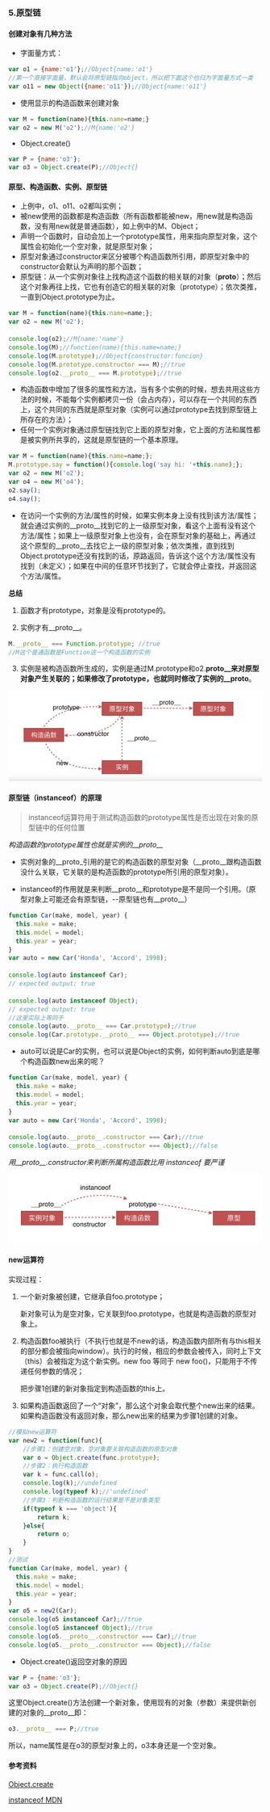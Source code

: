### 5.原型链

#### 创建对象有几种方法

- 字面量方式：
```js
var o1 = {name:'o1'};//Object{name:'o1'}
//第一个直接字面量，默认会将原型链指向object，所以把下面这个也归为字面量方式一类
var o11 = new Object({name:'o11'});//Object{name:'o11'}
```

- 使用显示的构造函数来创建对象
```js
var M = function(name){this.name=name;}
var o2 = new M('o2');//M{name:'o2'}
```

- Object.create()
```js
var P = {name:'o3'};
var o3 = Object.create(P);//Object{}
```

#### 原型、构造函数、实例、原型链

- 上例中，o1、o11、o2都叫实例；
- 被new使用的函数都是构造函数（所有函数都能被new，用new就是构造函数，没有用new就是普通函数），如上例中的M、Object；
- 声明一个函数时，自动会加上一个prototype属性，用来指向原型对象，这个属性会初始化一个空对象，就是原型对象；
- 原型对象通过constructor来区分被哪个构造函数所引用，即原型对象中的constructor会默认为声明的那个函数；
- 原型链：从一个实例对象往上找构造这个函数的相关联的对象（__proto__）；然后这个对象再往上找，它也有创造它的相关联的对象（prototype）；依次类推，一直到Object.prototype为止。
```js
var M = function(name){this.name=name;};
var o2 = new M('o2');

console.log(o2);//M{name:'name'}
console.log(M);//function(name){this.name=name;}
console.log(M.prototype);//Object{constructor:funcion}
console.log(M.prototype.constructor === M);//true
console.log(o2.__proto__ === M.prototype);//true
```
- 构造函数中增加了很多的属性和方法，当有多个实例的时候，想去共用这些方法的时候，不能每个实例都拷贝一份（会占内存），可以存在一个共同的东西上，这个共同的东西就是原型对象（实例可以通过prototype去找到原型链上所存在的方法）；
- 任何一个实例对象通过原型链找到它上面的原型对象，它上面的方法和属性都是被实例所共享的，这就是原型链的一个基本原理。
```js
var M = function(name){this.name=name;};
M.prototype.say = function(){console.log('say hi: '+this.name);};
var o2 = new M('o2');
var o4 = new M('o4');
o2.say();
o4.say();
```
- 在访问一个实例的方法/属性的时候，如果实例本身上没有找到该方法/属性；就会通过实例的__proto__找到它的上一级原型对象，看这个上面有没有这个方法/属性；如果上一级原型对象上也没有，会在原型对象的基础上，再通过这个原型的__proto__去找它上一级的原型对象；依次类推，直到找到Object.prototype还没有找到的话，原路返回，告诉这个这个方法/属性没有找到（未定义）；如果在中间的任意环节找到了，它就会停止查找，并返回这个方法/属性。

**总结**
1. 函数才有prototype，对象是没有prototype的。

2. 实例才有__proto__。
```js
M.__proto__ === Function.prototype; //true
//M这个普通函数是Function这一个构造函数的实例
```

3. 实例是被构造函数所生成的，实例是通过M.prototype和o2.__proto__来对原型对象产生关联的；如果修改了prototype，也就同时修改了实例的__proto__。

![关系图](./imgs/原型-构造函数-实例-原型链.png)

#### 原型链（instanceof）的原理

> instanceof运算符用于测试构造函数的prototype属性是否出现在对象的原型链中的任何位置

*构造函数的prototype属性也就是实例的__proto__*

- 实例对象的__proto_引用的是它的构造函数的原型对象（__proto__跟构造函数没什么关联，它关联的是构造函数的prototype所引用的原型对象）。

- instanceof的作用就是来判断__proto__和prototype是不是同一个引用。（原型对象上可能还会有原型链，--原型链也有__proto__）
```js
function Car(make, model, year) {
  this.make = make;
  this.model = model;
  this.year = year;
}
var auto = new Car('Honda', 'Accord', 1998);

console.log(auto instanceof Car);
// expected output: true

console.log(auto instanceof Object);
// expected output: true
//这里实际上等同于
console.log(auto.__proto__ === Car.prototype);//true
console.log(Car.prototype.__proto__ === Object.prototype);//true
```

- auto可以说是Car的实例，也可以说是Object的实例，如何判断auto到底是哪个构造函数new出来的呢？
```js
function Car(make, model, year) {
  this.make = make;
  this.model = model;
  this.year = year;
}
var auto = new Car('Honda', 'Accord', 1998);

console.log(auto.__proto__.constructor === Car);//true
console.log(auto.__proto__.constructor === Object);//false
```

*用__proto__.constructor来判断所属构造函数比用 instanceof 要严谨*

![关系图](./imgs/instanceof.png)

#### new运算符

实现过程：
1. 一个新对象被创建，它继承自foo.prototype；

    新对象可认为是空对象，它关联到foo.prototype，也就是构造函数的原型对象上。

2. 构造函数foo被执行（不执行也就是不new的话，构造函数内部所有与this相关的部分都会被指向window）。执行的时候，相应的参数会被传入，同时上下文（this）会被指定为这个新实例。new foo 等同于 new foo()，只能用于不传递任何参数的情况；

    把步骤1创建的新对象指定到构造函数的this上。

3. 如果构造函数返回了一个“对象”，那么这个对象会取代整个new出来的结果。如果构造函数没有返回对象，那么new出来的结果为步骤1创建的对象。

```js
//模拟new运算符
var new2 = function(func){
    //步骤1：创建空对象，空对象要关联构造函数的原型对象
    var o = Object.create(func.prototype);
    //步骤2：执行构造函数
    var k = func.call(o);
    console.log(k);//undefined
    console.log(typeof k);//'undefined'
    //步骤3：判断构造函数的运行结果是不是对象类型
    if(typeof k === 'object'){
        return k;
    }else{
        return o;
    }
}
//测试
function Car(make, model, year) {
  this.make = make;
  this.model = model;
  this.year = year;
}
var o5 = new2(Car);
console.log(o5 instanceof Car);//true
console.log(o5 instanceof Object);//true
console.log(o5.__proto__.constructor === Car);//true
console.log(o5.__proto__.constructor === Object);//false
```

- Object.create()返回空对象的原因
```js
var P = {name:'o3'};
var o3 = Object.create(P);//Object{}
```
这里Object.create()方法创建一个新对象，使用现有的对象（参数）来提供新创建的对象的__proto__即：
```js
o3.__proto__ === P;//true
```
所以，name属性是在o3的原型对象上的，o3本身还是一个空对象。

#### 参考资料

[Object.create](https://developer.mozilla.org/zh-CN/docs/Web/JavaScript/Reference/Global_Objects/Object/create)

[instanceof MDN](https://developer.mozilla.org/zh-CN/docs/Web/JavaScript/Reference/Operators/instanceof)